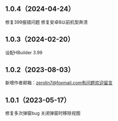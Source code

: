 ## 1.0.4（2024-04-24）
修复399报错问题
修复安卓8以前机型奔溃
## 1.0.3（2024-02-20）
设配HBuilder 3.99
## 1.0.2（2023-08-03）
新增作者邮箱：zerolin7@foxmail.com有问题欢迎留言
## 1.0.1（2023-05-17）
修复多次弹窗bug 关闭弹窗时移除视图
